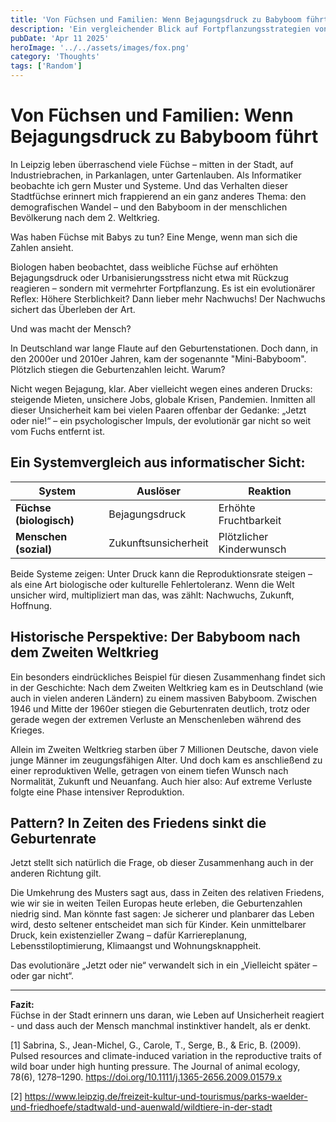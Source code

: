 ```yaml
---
title: 'Von Füchsen und Familien: Wenn Bejagungsdruck zu Babyboom führt'
description: 'Ein vergleichender Blick auf Fortpflanzungsstrategien von Füchsen und Menschen – zwischen Jagddruck, Unsicherheit und Babyboom.'
pubDate: 'Apr 11 2025'
heroImage: '../../assets/images/fox.png'
category: 'Thoughts'
tags: ['Random']
---
```


# Von Füchsen und Familien: Wenn Bejagungsdruck zu Babyboom führt

In Leipzig leben überraschend viele Füchse – mitten in der Stadt, auf Industriebrachen, in Parkanlagen, unter Gartenlauben. Als Informatiker beobachte ich gern Muster und Systeme. Und das Verhalten dieser Stadtfüchse erinnert mich frappierend an ein ganz anderes Thema: den demografischen Wandel – und den Babyboom in der menschlichen Bevölkerung nach dem 2. Weltkrieg.

Was haben Füchse mit Babys zu tun? Eine Menge, wenn man sich die Zahlen ansieht.

Biologen haben beobachtet, dass weibliche Füchse auf erhöhten Bejagungsdruck oder Urbanisierungsstress nicht etwa mit Rückzug reagieren – sondern mit vermehrter Fortpflanzung. Es ist ein evolutionärer Reflex: Höhere Sterblichkeit? Dann lieber mehr Nachwuchs! Der Nachwuchs sichert das Überleben der Art.

Und was macht der Mensch?

In Deutschland war lange Flaute auf den Geburtenstationen. Doch dann, in den 2000er und 2010er Jahren, kam der sogenannte "Mini-Babyboom". Plötzlich stiegen die Geburtenzahlen leicht. Warum?

Nicht wegen Bejagung, klar. Aber vielleicht wegen eines anderen Drucks: steigende Mieten, unsichere Jobs, globale Krisen, Pandemien. Inmitten all dieser Unsicherheit kam bei vielen Paaren offenbar der Gedanke: „Jetzt oder nie!“ – ein psychologischer Impuls, der evolutionär gar nicht so weit vom Fuchs entfernt ist.

## Ein Systemvergleich aus informatischer Sicht:

| System                  | Auslöser             | Reaktion                 |
| ----------------------- | -------------------- | ------------------------ |
| **Füchse (biologisch)** | Bejagungsdruck       | Erhöhte Fruchtbarkeit    |
| **Menschen (sozial)**   | Zukunftsunsicherheit | Plötzlicher Kinderwunsch |

Beide Systeme zeigen: Unter Druck kann die Reproduktionsrate steigen – als eine Art biologische oder kulturelle Fehlertoleranz. Wenn die Welt unsicher wird, multipliziert man das, was zählt: Nachwuchs, Zukunft, Hoffnung.

## Historische Perspektive: Der Babyboom nach dem Zweiten Weltkrieg

Ein besonders eindrückliches Beispiel für diesen Zusammenhang findet sich in der Geschichte: Nach dem Zweiten Weltkrieg kam es in Deutschland (wie auch in vielen anderen Ländern) zu einem massiven Babyboom. Zwischen 1946 und Mitte der 1960er stiegen die Geburtenraten deutlich, trotz oder gerade wegen der extremen Verluste an Menschenleben während des Krieges.

Allein im Zweiten Weltkrieg starben über 7 Millionen Deutsche, davon viele junge Männer im zeugungsfähigen Alter. Und doch kam es anschließend zu einer reproduktiven Welle, getragen von einem tiefen Wunsch nach Normalität, Zukunft und Neuanfang. Auch hier also: Auf extreme Verluste folgte eine Phase intensiver Reproduktion.

## Pattern? In Zeiten des Friedens sinkt die Geburtenrate

Jetzt stellt sich natürlich die Frage, ob dieser Zusammenhang auch in der anderen Richtung gilt.

Die Umkehrung des Musters sagt aus, dass in Zeiten des relativen Friedens, wie wir sie in weiten Teilen Europas heute erleben, die Geburtenzahlen niedrig sind. Man könnte fast sagen: Je sicherer und planbarer das Leben wird, desto seltener entscheidet man sich für Kinder. Kein unmittelbarer Druck, kein existenzieller Zwang – dafür Karriereplanung, Lebensstiloptimierung, Klimaangst und Wohnungsknappheit.

Das evolutionäre „Jetzt oder nie“ verwandelt sich in ein „Vielleicht später – oder gar nicht“.

---

**Fazit:**  
Füchse in der Stadt erinnern uns daran, wie Leben auf Unsicherheit reagiert - und dass auch der Mensch manchmal instinktiver handelt, als er denkt.

[1] Sabrina, S., Jean-Michel, G., Carole, T., Serge, B., & Eric, B. (2009). Pulsed resources and climate-induced variation in the reproductive traits of wild boar under high hunting pressure. The Journal of animal ecology, 78(6), 1278–1290. https://doi.org/10.1111/j.1365-2656.2009.01579.x

[2] https://www.leipzig.de/freizeit-kultur-und-tourismus/parks-waelder-und-friedhoefe/stadtwald-und-auenwald/wildtiere-in-der-stadt
